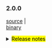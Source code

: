 ### 2.0.0

 [source](https://github.com/seata/seata/archive/v2.0.0.zip) |	
 [binary](https://github.com/seata/seata/releases/download/v2.0.0/seata-server-2.0.0.zip) 	

<details>
  <summary><mark>Release notes</mark></summary>	

### Seata 2.0.0

Seata 2.0.0 Released.

Seata is an easy-to-use, high-performance, open source distributed transaction solution.

The version is updated as follows:

### feature：
  - [[#5165](https://github.com/seata/seata/pull/5165)] optimize TCC structure, supporting API access. add integration layer module(seata-integration-tx-api) for transaction process definition and proxy enhancement.

### bugfix：
  - [[#5266](https://github.com/seata/seata/pull/5265)] fix server console has queried the released lock
  - [[#5282](https://github.com/seata/seata/pull/5282)] parallel request handle throw IndexOutOfBoundsException
  - [[#5294](https://github.com/seata/seata/pull/5294)] fix auto-increment of pk columns in PostgreSQL/Oracle in AT mode
  - [[#5297](https://github.com/seata/seata/pull/5297)] Correct the comment on MySQLUndoUpdateExecutor#UPDATE_SQL_TEMPLATE
  - [[#5293](https://github.com/seata/seata/pull/5293)] Do not remove GlobalSession when retry rollback or retry commit timeout

### optimize：
  - [[#4858](https://github.com/seata/seata/pull/4858)] reorganize the usage of task session manager
  - [[#4881](https://github.com/seata/seata/pull/4881)] reorganize the usage of Sessionmanager and listener
  - [[#5273](https://github.com/seata/seata/pull/5273)] Optimize the compilation configuration of the `protobuf-maven-plugin` plug-in to solve the problem of too long command lines in higher versions.
  - [[#5278](https://github.com/seata/seata/pull/5278)] clean multi-sessionmanager-instance pattern
  - [[#5302](https://github.com/seata/seata/pull/5302)] remove startup script the -Xmn configuration
  - [[#4880](https://github.com/seata/seata/pull/4880)] optimize logs when RM's commit return an exception and returns false

### test:
  - [[#1234](https://github.com/seata/seata/pull/1234)] Please delete the sample later


### Contributors:

Thanks to these contributors for their code commits. Please report an unintended omission.

  - [slievrly](https://github.com/slievrly)
  - [Bughue](https://github.com/Bughue)
  - [GoodBoyCoder](https://github.com/GoodBoyCoder)
  - [a364176773](https://github.com/a364176773)
  - [isharpever](https://github.com/isharpever)
  - [mxsm](https://github.com/mxsm)

Also, we receive many valuable issues, questions and advices from our community. Thanks for you all.


#### Link

  - **Seata:** https://github.com/seata/seata
  - **Seata-Samples:** https://github.com/seata/seata-samples
  - **Release:** https://github.com/seata/seata/releases
  - **WebSite:** https://seata.io

</details>
